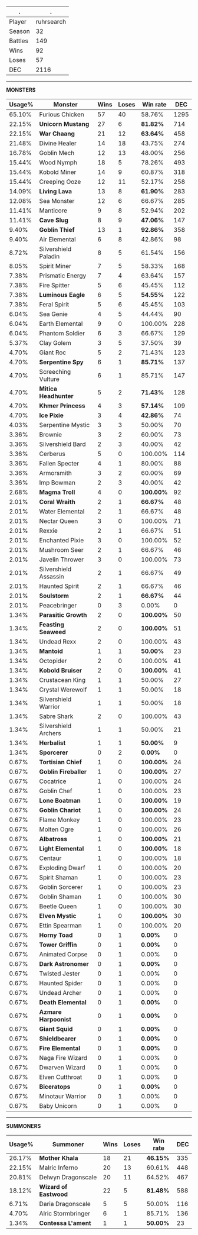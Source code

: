 .|.
|-|-
Player|ruhrsearch
Season|32
Battles|149
Wins|92
Loses|57
DEC|2116

---
**MONSTERS**

Usage%|Monster|Wins|Loses|Win rate|DEC|
-|-|-|-|-|-|
65.10%|Furious Chicken|57|40|58.76%|1295|
22.15%|**Unicorn Mustang**|27|6|**81.82%**|714|
22.15%|**War Chaang**|21|12|**63.64%**|458|
21.48%|Divine Healer|14|18|43.75%|274|
16.78%|Goblin Mech|12|13|48.00%|256|
15.44%|Wood Nymph|18|5|78.26%|493|
15.44%|Kobold Miner|14|9|60.87%|318|
15.44%|Creeping Ooze|12|11|52.17%|258|
14.09%|**Living Lava**|13|8|**61.90%**|283|
12.08%|Sea Monster|12|6|66.67%|285|
11.41%|Manticore|9|8|52.94%|202|
11.41%|**Cave Slug**|8|9|**47.06%**|147|
9.40%|**Goblin Thief**|13|1|**92.86%**|358|
9.40%|Air Elemental|6|8|42.86%|98|
8.72%|Silvershield Paladin|8|5|61.54%|156|
8.05%|Spirit Miner|7|5|58.33%|168|
7.38%|Prismatic Energy|7|4|63.64%|157|
7.38%|Fire Spitter|5|6|45.45%|112|
7.38%|**Luminous Eagle**|6|5|**54.55%**|122|
7.38%|Feral Spirit|5|6|45.45%|103|
6.04%|Sea Genie|4|5|44.44%|90|
6.04%|Earth Elemental|9|0|100.00%|228|
6.04%|Phantom Soldier|6|3|66.67%|129|
5.37%|Clay Golem|3|5|37.50%|39|
4.70%|Giant Roc|5|2|71.43%|123|
4.70%|**Serpentine Spy**|6|1|**85.71%**|137|
4.70%|Screeching Vulture|6|1|85.71%|147|
4.70%|**Mitica Headhunter**|5|2|**71.43%**|128|
4.70%|**Khmer Princess**|4|3|**57.14%**|109|
4.70%|**Ice Pixie**|3|4|**42.86%**|74|
4.03%|Serpentine Mystic|3|3|50.00%|70|
3.36%|Brownie|3|2|60.00%|73|
3.36%|Silvershield Bard|2|3|40.00%|42|
3.36%|Cerberus|5|0|100.00%|114|
3.36%|Fallen Specter|4|1|80.00%|88|
3.36%|Armorsmith|3|2|60.00%|69|
3.36%|Imp Bowman|2|3|40.00%|42|
2.68%|**Magma Troll**|4|0|**100.00%**|92|
2.01%|**Coral Wraith**|2|1|**66.67%**|48|
2.01%|Water Elemental|2|1|66.67%|48|
2.01%|Nectar Queen|3|0|100.00%|71|
2.01%|Rexxie|2|1|66.67%|51|
2.01%|Enchanted Pixie|3|0|100.00%|52|
2.01%|Mushroom Seer|2|1|66.67%|46|
2.01%|Javelin Thrower|3|0|100.00%|73|
2.01%|Silvershield Assassin|2|1|66.67%|49|
2.01%|Haunted Spirit|2|1|66.67%|46|
2.01%|**Soulstorm**|2|1|**66.67%**|44|
2.01%|Peacebringer|0|3|0.00%|0|
1.34%|**Parasitic Growth**|2|0|**100.00%**|50|
1.34%|**Feasting Seaweed**|2|0|**100.00%**|51|
1.34%|Undead Rexx|2|0|100.00%|43|
1.34%|**Mantoid**|1|1|**50.00%**|23|
1.34%|Octopider|2|0|100.00%|41|
1.34%|**Kobold Bruiser**|2|0|**100.00%**|41|
1.34%|Crustacean King|1|1|50.00%|27|
1.34%|Crystal Werewolf|1|1|50.00%|18|
1.34%|Silvershield Warrior|1|1|50.00%|18|
1.34%|Sabre Shark|2|0|100.00%|43|
1.34%|Silvershield Archers|1|1|50.00%|21|
1.34%|**Herbalist**|1|1|**50.00%**|9|
1.34%|**Sporcerer**|0|2|**0.00%**|0|
0.67%|**Tortisian Chief**|1|0|**100.00%**|24|
0.67%|**Goblin Fireballer**|1|0|**100.00%**|27|
0.67%|Cocatrice|1|0|100.00%|24|
0.67%|Goblin Chef|1|0|100.00%|23|
0.67%|**Lone Boatman**|1|0|**100.00%**|19|
0.67%|**Goblin Chariot**|1|0|**100.00%**|24|
0.67%|Flame Monkey|1|0|100.00%|23|
0.67%|Molten Ogre|1|0|100.00%|26|
0.67%|**Albatross**|1|0|**100.00%**|21|
0.67%|**Light Elemental**|1|0|**100.00%**|18|
0.67%|Centaur|1|0|100.00%|18|
0.67%|Exploding Dwarf|1|0|100.00%|20|
0.67%|Spirit Shaman|1|0|100.00%|23|
0.67%|Goblin Sorcerer|1|0|100.00%|23|
0.67%|Goblin Shaman|1|0|100.00%|30|
0.67%|Beetle Queen|1|0|100.00%|30|
0.67%|**Elven Mystic**|1|0|**100.00%**|30|
0.67%|Ettin Spearman|1|0|100.00%|20|
0.67%|**Horny Toad**|0|1|**0.00%**|0|
0.67%|**Tower Griffin**|0|1|**0.00%**|0|
0.67%|Animated Corpse|0|1|0.00%|0|
0.67%|**Dark Astronomer**|0|1|**0.00%**|0|
0.67%|Twisted Jester|0|1|0.00%|0|
0.67%|Haunted Spider|0|1|0.00%|0|
0.67%|Undead Archer|0|1|0.00%|0|
0.67%|**Death Elemental**|0|1|**0.00%**|0|
0.67%|**Azmare Harpoonist**|0|1|**0.00%**|0|
0.67%|**Giant Squid**|0|1|**0.00%**|0|
0.67%|**Shieldbearer**|0|1|**0.00%**|0|
0.67%|**Fire Elemental**|0|1|**0.00%**|0|
0.67%|Naga Fire Wizard|0|1|0.00%|0|
0.67%|Dwarven Wizard|0|1|0.00%|0|
0.67%|Elven Cutthroat|0|1|0.00%|0|
0.67%|**Biceratops**|0|1|**0.00%**|0|
0.67%|Minotaur Warrior|0|1|0.00%|0|
0.67%|Baby Unicorn|0|1|0.00%|0|

---
**SUMMONERS**

Usage%|Summoner|Wins|Loses|Win rate|DEC|
-|-|-|-|-|-|
26.17%|**Mother Khala**|18|21|**46.15%**|335|
22.15%|Malric Inferno|20|13|60.61%|448|
20.81%|Delwyn Dragonscale|20|11|64.52%|467|
18.12%|**Wizard of Eastwood**|22|5|**81.48%**|588|
6.71%|Daria Dragonscale|5|5|50.00%|116|
4.70%|Alric Stormbringer|6|1|85.71%|136|
1.34%|**Contessa L'ament**|1|1|**50.00%**|23|
